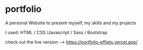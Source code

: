 # portfolio
A personal Website to present myself, my skills and my projects

I used: HTML / CSS /Javascript / Sass / Bootstrap


check out the live version --> https://portfolio-effiets.vercel.app/
